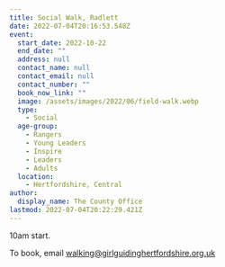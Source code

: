 ```yaml
---
title: Social Walk, Radlett
date: 2022-07-04T20:16:53.548Z
event:
  start_date: 2022-10-22
  end_date: ""
  address: null
  contact_name: null
  contact_email: null
  contact_number: ""
  book_now_link: ""
  image: /assets/images/2022/06/field-walk.webp
  type:
    - Social
  age-group:
    - Rangers
    - Young Leaders
    - Inspire
    - Leaders
    - Adults
  location:
    - Hertfordshire, Central
author:
  display_name: The County Office
lastmod: 2022-07-04T20:22:29.421Z
---
```

10am start.

To book, email walking@girlguidinghertfordshire.org.uk 